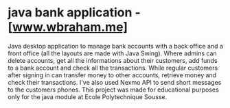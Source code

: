 # java bank application - [www.wbraham.me]

Java desktop application to manage bank accounts with a back office and a front office (all the layouts are made with Java Swing). Where admins can delete accounts, get all the informations about their customers, add funds to a bank account and check all the transactions.
While regular customers after signing in can transfer money to other accounts, retrieve money and check their transactions.
I've also used Nexmo API to send short messages to the customers phones.
This project was made for educational purposes only for the java module at Ecole Polytechnique Sousse.
